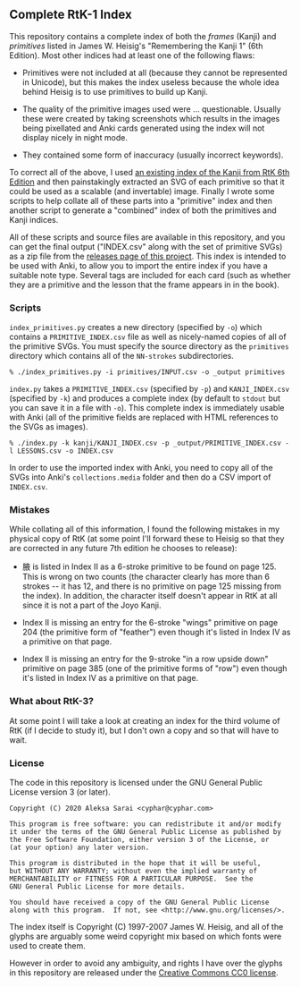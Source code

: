 ## Complete RtK-1 Index ##

This repository contains a complete index of both the *frames* (Kanji) and
*primitives* listed in James W. Heisig's "Remembering the Kanji 1" (6th
Edition). Most other indices had at least one of the following flaws:

 * Primitives were not included at all (because they cannot be represented in
   Unicode), but this makes the index useless because the whole idea behind
   Heisig is to use primitives to build up Kanji.

 * The quality of the primitive images used were ... questionable. Usually
   these were created by taking screenshots which results in the images being
   pixellated and Anki cards generated using the index will not display nicely
   in night mode.

 * They contained some form of inaccuracy (usually incorrect keywords).

To correct all of the above, I used [an existing index of the Kanji from RtK
6th Edition][base-index] and then painstakingly extracted an SVG of each
primitive so that it could be used as a scalable (and invertable) image.
Finally I wrote some scripts to help collate all of these parts into a
"primitive" index and then another script to generate a "combined" index of
both the primitives and Kanji indices.

All of these scripts and source files are available in this repository, and you
can get the final output ("INDEX.csv" along with the set of primitive SVGs) as
a zip file from the [releases page of this project][releases]. This index is intended
to be used with Anki, to allow you to import the entire index if you have a
suitable note type. Several tags are included for each card (such as whether
they are a primitive and the lesson that the frame appears in in the book).

[base-index]: https://github.com/sdcr/heisig-kanjis
[releases]: https://github.com/cyphar/heisig-rtk-index/releases

### Scripts ###

`index_primitives.py` creates a new directory (specified by `-o`) which
contains a `PRIMITIVE_INDEX.csv` file as well as nicely-named copies of all of
the primitive SVGs. You must specify the source directory as the `primitives`
directory which contains all of the `NN-strokes` subdirectories.

```shell
% ./index_primitives.py -i primitives/INPUT.csv -o _output primitives
```

`index.py` takes a `PRIMITIVE_INDEX.csv` (specified by `-p`) and
`KANJI_INDEX.csv` (specified by `-k`) and produces a complete index (by default
to `stdout` but you can save it in a file with `-o`). This complete index is
immediately usable with Anki (all of the primitive fields are replaced with
HTML references to the SVGs as images).

```shell
% ./index.py -k kanji/KANJI_INDEX.csv -p _output/PRIMITIVE_INDEX.csv -l LESSONS.csv -o INDEX.csv
```

In order to use the imported index with Anki, you need to copy all of the SVGs
into Anki's `collections.media` folder and then do a CSV import of `INDEX.csv`.

### Mistakes ###

While collating all of this information, I found the following mistakes in my
physical copy of RtK (at some point I'll forward these to Heisig so that they
are corrected in any future 7th edition he chooses to release):

 * 腋 is listed in Index II as a 6-stroke primitive to be found on page 125.
   This is wrong on two counts (the character clearly has more than 6 strokes
   -- it has 12, and there is no primitive on page 125 missing from the index).
   In addition, the character itself doesn't appear in RtK at all since it is
   not a part of the Joyo Kanji.

 * Index II is missing an entry for the 6-stroke "wings" primitive on page 204
   (the primitive form of "feather") even though it's listed in Index IV as a
   primitive on that page.

 * Index II is missing an entry for the 9-stroke "in a row upside down"
   primitive on page 385 (one of the primitive forms of "row") even though it's
   listed in Index IV as a primitive on that page.

### What about RtK-3? ###

At some point I will take a look at creating an index for the third volume of
RtK (if I decide to study it), but I don't own a copy and so that will have to
wait.

### License ###

The code in this repository is licensed under the GNU General Public License
version 3 (or later).

```
Copyright (C) 2020 Aleksa Sarai <cyphar@cyphar.com>

This program is free software: you can redistribute it and/or modify
it under the terms of the GNU General Public License as published by
the Free Software Foundation, either version 3 of the License, or
(at your option) any later version.

This program is distributed in the hope that it will be useful,
but WITHOUT ANY WARRANTY; without even the implied warranty of
MERCHANTABILITY or FITNESS FOR A PARTICULAR PURPOSE.  See the
GNU General Public License for more details.

You should have received a copy of the GNU General Public License
along with this program.  If not, see <http://www.gnu.org/licenses/>.
```

The index itself is Copyright (C) 1997-2007 James W. Heisig, and all of the
glyphs are arguably some weird copyright mix based on which fonts were used to
create them.

However in order to avoid any ambiguity, and rights I have over the glyphs in
this repository are released under the [Creative Commons CC0 license][cc0].

[cc0]: https://creativecommons.org/publicdomain/zero/1.0/legalcode
